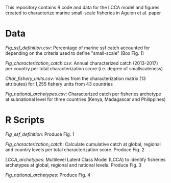 This repository contains R code and data for the LCCA model and figures created to characterize marine small-scale fisheries in Aguion et al. paper

# **Data**
*Fig_ssf_definition.csv*: Percentage of marine ssf catch accounted for depending on the criteria used to define "small-scale" (Box Fig. 1)

*Fig_characterization_catch.csv*: Annual characterized catch (2013-2017) per country per total characterization score (i.e. degree of smallscaleness)

*Char_fishery_units.csv*: Values from the characterization matrix (13 attributes) for 1,255 fishery units from 43 countries

*Fig_national_archetypes.csv*: Characterized catch per fisheries archetype at subnational level for three countries (Kenya, Madagascar and Philippines)

# **R Scripts**
*Fig_ssf_definition*: Produce Fig. 1

*Fig_characterization_catch*: Calculate cumulative catch at global, regional and country levels per total characterization score. Produce Fig. 2

*LCCA_archetypes*: Multilevel Latent Class Model (LCCA) to identify fisheries archetypes at global, regional and national levels. Produce Fig. 3

*Fig_national_archetypes*: Produce Fig. 4
